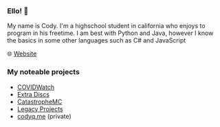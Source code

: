 ### Ello! 👋

My name is Cody. I'm a highschool student in california who enjoys to program in his freetime. I am best with Python and Java, however I know the basics in some other languages such as C# and JavaScript 
 
:globe_with_meridians: [Website](https://codyq.me)

### My noteable projects

- [COVIDWatch](https://github.com/CatDevz/COVIDWatchDiscordBot) 
- [Extra Discs](https://github.com/CatDevz/ExtraDiscs)
- [CatastropheMC](https://github.com/CatastropheMCS)
- [Legacy Projects](https://github.com/CatDevz/LegacyProjects)
- [codyq.me](https://codyq.me)  (private)
